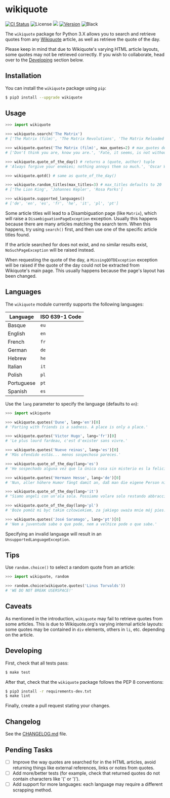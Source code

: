 # wikiquote
[![CI Status](https://github.com/federicotdn/wikiquote/workflows/CI/badge.svg)](https://github.com/federicotdn/wikiquote/actions)
![License](https://img.shields.io/pypi/l/wikiquote.svg?style=flat)
![](https://img.shields.io/badge/python-3-blue.svg)
[![Version](https://img.shields.io/pypi/v/wikiquote.svg?style=flat)](https://pypi.python.org/pypi/wikiquote)
![Black](https://img.shields.io/badge/code%20style-black-000000.svg)

The `wikiquote` package for Python 3.X allows you to search and retrieve quotes from any [Wikiquote](https://www.wikiquote.org/) article, as well as retrieve the quote of the day.

Please keep in mind that due to Wikiquote's varying HTML article layouts, some quotes may not be retrieved correctly. If you wish to collaborate, head over to the [Developing](https://github.com/federicotdn/python-wikiquotes#developing) section below. 

## Installation
You can install the `wikiquote` package using `pip`:
```bash
$ pip3 install --upgrade wikiquote
```

## Usage
```python
>>> import wikiquote

>>> wikiquote.search('The Matrix')
# ['The Matrix (film)', 'The Matrix Revolutions', 'The Matrix Reloaded', 'The Animatrix']

>>> wikiquote.quotes('The Matrix (film)', max_quotes=2) # max_quotes defaults to 20
# ['Don't think you are, know you are.', 'Fate, it seems, is not without a sense of irony.']

>>> wikiquote.quote_of_the_day() # returns a (quote, author) tuple
# 'Always forgive your enemies; nothing annoys them so much.', 'Oscar Wilde'

>>> wikiquote.qotd() # same as quote_of_the_day()

>>> wikiquote.random_titles(max_titles=3) # max_titles defaults to 20
# ['The Lion King', 'Johannes Kepler', 'Rosa Parks']

>>> wikiquote.supported_languages()
# ['de', 'en', 'es', 'fr', 'he', 'it', 'pl', 'pt']

```

Some article titles will lead to a Disambiguation page (like `Matrix`), which will raise a `DisambiguationPageException` exception. Usually this happens because there are many articles matching the search term. When this happens, try using `search()` first, and then use one of the specific article titles found.

If the article searched for does not exist, and no similar results exist, `NoSuchPageException` will be raised instead.

When requesting the quote of the day, a `MissingQOTDException` exception will be raised if the quote of the day could not be extracted from Wikiquote's main page. This usually happens because the page's layout has been changed.

## Languages
The `wikiquote` module currently supports the following languages:

| Language   | ISO 639-1 Code |
|------------|----------------|
| Basque     | `eu`           |
| English    | `en`           |
| French     | `fr`           |
| German     | `de`           |
| Hebrew     | `he`           |
| Italian    | `it`           |
| Polish     | `pl`           |
| Portuguese | `pt`           |
| Spanish    | `es`           |

Use the `lang` parameter to specify the language (defaults to `en`):
```python
>>> import wikiquote

>>> wikiquote.quotes('Dune', lang='en')[0]
# 'Parting with friends is a sadness. A place is only a place.'

>>> wikiquote.quotes('Victor Hugo', lang='fr')[0]
# 'Le plus lourd fardeau, c'est d'exister sans vivre.'

>>> wikiquote.quotes('Nueve reinas', lang='es')[0]
# 'Más ofendido estás... menos sospechoso pareces.'

>>> wikiquote.quote_of_the_day(lang='es')
# 'He sospechado alguna vez que la única cosa sin misterio es la felicidad, porque se justifica por sí sola.', 'Jorge Luis Borges'

>>> wikiquote.quotes('Hermann Hesse', lang='de')[0]
# 'Nun, aller höhere Humor fängt damit an, daß man die eigene Person nicht mehr ernst nimmt.'

>>> wikiquote.quote_of_the_day(lang='it')
# "Siamo angeli con un'ala sola. Possiamo volare solo restando abbracciati.", 'Luciano De Crescenzo'

>>> wikiquote.quote_of_the_day(lang='pl')
# 'Boże pomóż mi być takim człowiekiem, za jakiego uważa mnie mój pies.', 'Janusz Leon Wiśniewski'

>>> wikiquote.quotes('José Saramago', lang='pt')[0]
# 'Nem a juventude sabe o que pode, nem a velhice pode o que sabe.'
```

Specifying an invalid language will result in an `UnsupportedLanguageException`.

## Tips
Use `random.choice()` to select a random quote from an article:
```python
>>> import wikiquote, random

>>> random.choice(wikiquote.quotes('Linus Torvalds'))
# 'WE DO NOT BREAK USERSPACE!'
```

## Caveats
As mentioned in the introduction, `wikiquote` may fail to retrieve quotes from some articles. This is due to Wikiquote.org's varying internal article layouts: some quotes may be contained in `div` elements, others in `li`, etc. depending on the article.

## Developing
First, check that all tests pass:
```bash
$ make test
```
After that, check that the `wikiquote` package follows the PEP 8 conventions:
```bash
$ pip3 install -r requirements-dev.txt
$ make lint
```
Finally, create a pull request stating your changes.

## Changelog
See the [CHANGELOG.md](CHANGELOG.md) file.

## Pending Tasks
- [ ] Improve the way quotes are searched for in the HTML articles, avoid returning things like external references, links or notes from quotes.
- [ ] Add more/better tests (for example, check that returned quotes do not contain characters like '(' or ')').
- [ ] Add support for more languages: each language may require a different scrapping method.
